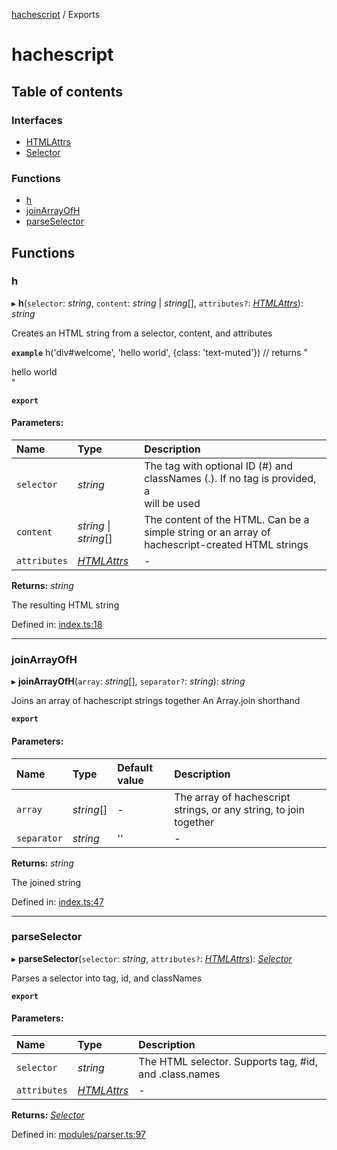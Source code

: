 [hachescript](README.md) / Exports

# hachescript

## Table of contents

### Interfaces

- [HTMLAttrs](interfaces/htmlattrs.md)
- [Selector](interfaces/selector.md)

### Functions

- [h](modules.md#h)
- [joinArrayOfH](modules.md#joinarrayofh)
- [parseSelector](modules.md#parseselector)

## Functions

### h

▸ **h**(`selector`: *string*, `content`: *string* \| *string*[], `attributes?`: [*HTMLAttrs*](interfaces/htmlattrs.md)): *string*

Creates an HTML string from a selector, content, and attributes

**`example`** h('div#welcome', 'hello world', {class: 'text-muted'}) // returns "<div id="welcome" class="text-muted">hello world</div>"

**`export`** 

#### Parameters:

Name | Type | Description |
:------ | :------ | :------ |
`selector` | *string* | The tag with optional ID (#) and classNames (.). If no tag is provided, a <div> will be used   |
`content` | *string* \| *string*[] | The content of the HTML. Can be a simple string or an array of hachescript-created HTML strings   |
`attributes` | [*HTMLAttrs*](interfaces/htmlattrs.md) | - |

**Returns:** *string*

The resulting HTML string

Defined in: [index.ts:18](https://github.com/alrico88/hachescript/blob/841b568/src/index.ts#L18)

___

### joinArrayOfH

▸ **joinArrayOfH**(`array`: *string*[], `separator?`: *string*): *string*

Joins an array of hachescript strings together
An Array.join shorthand

**`export`** 

#### Parameters:

Name | Type | Default value | Description |
:------ | :------ | :------ | :------ |
`array` | *string*[] | - | The array of hachescript strings, or any string, to join together   |
`separator` | *string* | '' | - |

**Returns:** *string*

The joined string

Defined in: [index.ts:47](https://github.com/alrico88/hachescript/blob/841b568/src/index.ts#L47)

___

### parseSelector

▸ **parseSelector**(`selector`: *string*, `attributes?`: [*HTMLAttrs*](interfaces/htmlattrs.md)): [*Selector*](interfaces/selector.md)

Parses a selector into tag, id, and classNames

**`export`** 

#### Parameters:

Name | Type | Description |
:------ | :------ | :------ |
`selector` | *string* | The HTML selector. Supports tag, #id, and .class.names   |
`attributes` | [*HTMLAttrs*](interfaces/htmlattrs.md) | - |

**Returns:** [*Selector*](interfaces/selector.md)

Defined in: [modules/parser.ts:97](https://github.com/alrico88/hachescript/blob/841b568/src/modules/parser.ts#L97)
